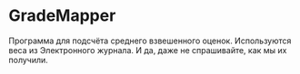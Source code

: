 # GradeMapper
Программа для подсчёта среднего взвешенного оценок. Используются веса из Электронного журнала.
И да, даже не спрашивайте, как мы их получили.
